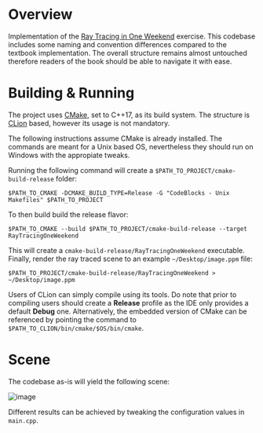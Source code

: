 # Overview

Implementation of the [Ray Tracing in One Weekend](https://raytracing.github.io/books/RayTracingInOneWeekend.html) exercise. This codebase includes some naming and convention differences compared to the textbook implementation. The overall structure remains almost untouched therefore readers of the book should be able to navigate it with ease.

# Building & Running

The project uses [CMake](https://cmake.org/), set to C++17, as its build system. The structure is [CLion](https://www.jetbrains.com/clion/) based, however its usage is not mandatory.

The following instructions assume CMake is already installed. The commands are meant for a Unix based OS, nevertheless they should run on Windows with the appropiate tweaks.

Running the following command will create a `$PATH_TO_PROJECT/cmake-build-release` folder:

`$PATH_TO_CMAKE -DCMAKE_BUILD_TYPE=Release -G "CodeBlocks - Unix Makefiles" $PATH_TO_PROJECT`

To then build build the release flavor:

`$PATH_TO_CMAKE --build $PATH_TO_PROJECT/cmake-build-release --target RayTracingOneWeekend`

This will create a `cmake-build-release/RayTracingOneWeekend` executable. Finally, render the ray traced scene to an example `~/Desktop/image.ppm` file:

`$PATH_TO_PROJECT/cmake-build-release/RayTracingOneWeekend > ~/Desktop/image.ppm`

Users of CLion can simply compile using its tools. Do note that prior to compiling users should create a **Release** profile as the IDE only provides a default **Debug** one. Alternatively, the embedded version of CMake can be referenced by pointing the command to `$PATH_TO_CLION/bin/cmake/$OS/bin/cmake`.

# Scene

The codebase as-is will yield the following scene:

![image](https://user-images.githubusercontent.com/7926479/168508033-9fb740a9-8378-45ac-bf70-bc60b168addf.png)

Different results can be achieved by tweaking the configuration values in `main.cpp`.
